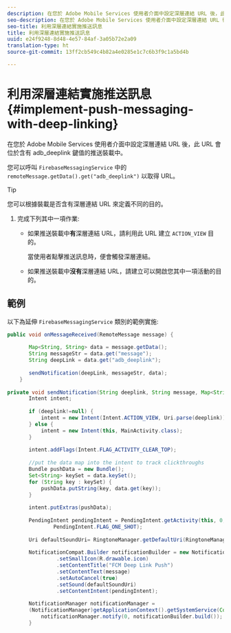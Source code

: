 ```yaml
---
description: 在您於 Adobe Mobile Services 使用者介面中設定深層連結 URL 後，此 URL 會位於含有 adb_deeplink 鍵值的推送裝載中。
seo-description: 在您於 Adobe Mobile Services 使用者介面中設定深層連結 URL 後，此 URL 會位於含有 adb_deeplink 鍵值的推送裝載中。
seo-title: 利用深層連結實施推送訊息
title: 利用深層連結實施推送訊息
uuid: e24f9248-8d48-4e57-84af-3a05b72e2a09
translation-type: ht
source-git-commit: 13ff2cb549c4b82a4e0285e1c7c6b3f9c1a5bd4b

---
```



# 利用深層連結實施推送訊息 {#implement-push-messaging-with-deep-linking}

在您於 Adobe Mobile Services 使用者介面中設定深層連結 URL 後，此 URL 會位於含有 adb_deeplink 鍵值的推送裝載中。

您可以呼叫 `FirebaseMessagingService` 中的 `remoteMessage.getData().get("adb_deeplink")` 以取得 URL。

>[!TIP]
>
>您可以根據裝載是否含有深層連結 URL 來定義不同的目的。

1. 完成下列其中一項作業:

   * 如果推送裝載中&#x200B;**有**&#x200B;深層連結 URL，請利用此 URL 建立 `ACTION_VIEW` 目的。

      當使用者點擊推送訊息時，便會觸發深層連結。

   * 如果推送裝載中&#x200B;**沒有**&#x200B;深層連結 URL，請建立可以開啟您其中一項活動的目的。

## 範例

以下為延伸 `FirebaseMessagingService` 類別的範例實施:

```java
public void onMessageReceived(RemoteMessage message) { 
 
       Map<String, String> data = message.getData(); 
       String messageStr = data.get("message"); 
       String deepLink = data.get("adb_deeplink"); 
 
       sendNotification(deepLink, messageStr, data); 
    } 
 
private void sendNotification(String deeplink, String message, Map<String, String> data) { 
       Intent intent; 
 
       if (deeplink!=null) { 
           intent = new Intent(Intent.ACTION_VIEW, Uri.parse(deeplink)); 
       } else { 
           intent = new Intent(this, MainActivity.class); 
       } 
 
       intent.addFlags(Intent.FLAG_ACTIVITY_CLEAR_TOP); 
 
       //put the data map into the intent to track clickthroughs 
       Bundle pushData = new Bundle(); 
       Set<String> keySet = data.keySet(); 
       for (String key : keySet) { 
           pushData.putString(key, data.get(key)); 
       } 
 
       intent.putExtras(pushData); 
 
       PendingIntent pendingIntent = PendingIntent.getActivity(this, 0, intent, 
               PendingIntent.FLAG_ONE_SHOT); 
 
       Uri defaultSoundUri= RingtoneManager.getDefaultUri(RingtoneManager.TYPE_NOTIFICATION); 
 
       NotificationCompat.Builder notificationBuilder = new NotificationCompat.Builder(this) 
                .setSmallIcon(R.drawable.icon) 
                .setContentTitle("FCM Deep Link Push") 
                .setContentText(message) 
                .setAutoCancel(true) 
                .setSound(defaultSoundUri) 
                .setContentIntent(pendingIntent); 
 
       NotificationManager notificationManager =  
       (NotificationManager)getApplicationContext().getSystemService(Context.NOTIFICATION_SERVICE); 
           notificationManager.notify(0, notificationBuilder.build()); 
       } 
```
